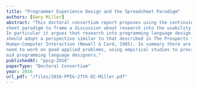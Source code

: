 ```yaml
---
title: "Programmer Experience Design and the Spreadsheet Paradigm"
authors: [Gary Miller]
abstract: "This doctoral consortium report proposes using the continuing evolution of the spread-
sheet paradigm to frame a discussion about research into the usability of programming languages.
In particular it argues that research into programming language design needs to be hardened, and
should adopt a perspective similar to that described in The Prospects for Psychological Science in
Human-Computer Interaction (Newell & Card, 1985). In summary there are three components, the
need to work on good applied problems, using empirical studies to provide the basis for theories to
aid programming language designers."
publishedAt: "ppig-2016"
paperType: "Doctoral Consortium"
year: 2016
url_pdf: "/files/2016-PPIG-27th-DC-Miller.pdf"
---
```

